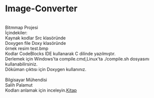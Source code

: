 # Image-Converter
<br/>Bitmmap Projesi
<br/>İçindekiler:
<br/>Kaynak kodlar Src klasöründe
<br/>Doxygen file Doxy klasöründe 
<br/>örnek resim test.bmp
<br/>Kodlar CodeBlocks IDE kullanarak C dilinde yazılmıştır.
<br/>Derlemek için Windows'ta compile.cmd,Linux'ta ./compile.sh dosyasını kullanabilirsiniz.
<br/>Döküman çıktısı için Doxygen kullanınız.
<br/>
<br/>Bilgisayar Mühendisi
<br/>Salih Palamut
<br/>Kodları anlamak için inceleyin.<a href="https://drive.google.com/file/d/0B7uyyDOMx0RBc0xxNnlEazBtVjQ/view?pli=1" target="_blank">Kitap</a>
